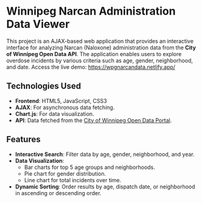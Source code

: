 # Winnipeg Narcan Administration Data Viewer

This project is an AJAX-based web application that provides an interactive interface for analyzing Narcan (Naloxone) administration data from the **City of Winnipeg Open Data API**. The application enables users to explore overdose incidents by various criteria such as age, gender, neighborhood, and date.
Access the live demo: https://wpgnarcandata.netlify.app/
## Technologies Used
- **Frontend**: HTML5, JavaScript, CSS3
- **AJAX**: For asynchronous data fetching.
- **Chart.js**: For data visualization.
- **API**: Data fetched from the [City of Winnipeg Open Data Portal](https://data.winnipeg.ca/Fire-and-Paramedic-Service/Narcan-Administrations/qd6b-q49i).
  
## Features
- **Interactive Search**: Filter data by age, gender, neighborhood, and year.
- **Data Visualization**:
  - Bar charts for top 5 age groups and neighborhoods.
  - Pie chart for gender distribution.
  - Line chart for total incidents over time.
- **Dynamic Sorting**: Order results by age, dispatch date, or neighborhood in ascending or descending order.



